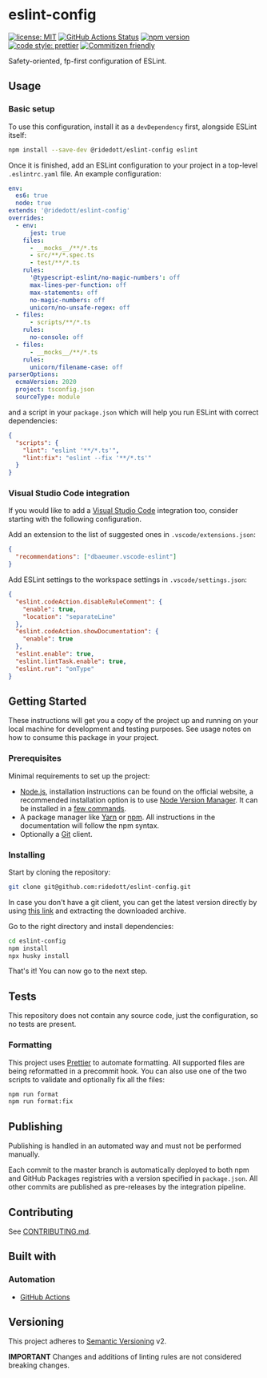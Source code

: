# eslint-config

[![license: MIT](https://img.shields.io/github/license/ridedott/eslint-config)](https://github.com/ridedott/eslint-config/blob/master/LICENSE)
[![GitHub Actions Status](https://github.com/ridedott/eslint-config/workflows/Continuous%20Delivery/badge.svg?branch=master)](https://github.com/ridedott/eslint-config/actions)
[![npm version](https://img.shields.io/npm/v/@ridedott/eslint-config)](https://www.npmjs.com/package/@ridedott/eslint-config)
[![code style: prettier](https://img.shields.io/badge/code_style-prettier-ff69b4.svg)](https://github.com/prettier/prettier)
[![Commitizen friendly](https://img.shields.io/badge/commitizen-friendly-brightgreen.svg)](http://commitizen.github.io/cz-cli/)

Safety-oriented, fp-first configuration of ESLint.

## Usage

### Basic setup

To use this configuration, install it as a `devDependency` first, alongside
ESLint itself:

```bash
npm install --save-dev @ridedott/eslint-config eslint
```

Once it is finished, add an ESLint configuration to your project in a top-level
`.eslintrc.yaml` file. An example configuration:

```yaml
env:
  es6: true
  node: true
extends: '@ridedott/eslint-config'
overrides:
  - env:
      jest: true
    files:
      - __mocks__/**/*.ts
      - src/**/*.spec.ts
      - test/**/*.ts
    rules:
      '@typescript-eslint/no-magic-numbers': off
      max-lines-per-function: off
      max-statements: off
      no-magic-numbers: off
      unicorn/no-unsafe-regex: off
  - files:
      - scripts/**/*.ts
    rules:
      no-console: off
  - files:
      - __mocks__/**/*.ts
    rules:
      unicorn/filename-case: off
parserOptions:
  ecmaVersion: 2020
  project: tsconfig.json
  sourceType: module
```

and a script in your `package.json` which will help you run ESLint with correct
dependencies:

```json
{
  "scripts": {
    "lint": "eslint '**/*.ts'",
    "lint:fix": "eslint --fix '**/*.ts'"
  }
}
```

### Visual Studio Code integration

If you would like to add a [Visual Studio Code](https://code.visualstudio.com)
integration too, consider starting with the following configuration.

Add an extension to the list of suggested ones in `.vscode/extensions.json`:

```json
{
  "recommendations": ["dbaeumer.vscode-eslint"]
}
```

Add ESLint settings to the workspace settings in `.vscode/settings.json`:

```json
{
  "eslint.codeAction.disableRuleComment": {
    "enable": true,
    "location": "separateLine"
  },
  "eslint.codeAction.showDocumentation": {
    "enable": true
  },
  "eslint.enable": true,
  "eslint.lintTask.enable": true,
  "eslint.run": "onType"
}
```

## Getting Started

These instructions will get you a copy of the project up and running on your
local machine for development and testing purposes. See usage notes on how to
consume this package in your project.

### Prerequisites

Minimal requirements to set up the project:

- [Node.js](https://nodejs.org/en), installation instructions can be found on
  the official website, a recommended installation option is to use
  [Node Version Manager](https://github.com/creationix/nvm#readme). It can be
  installed in a
  [few commands](https://nodejs.org/en/download/package-manager/#nvm).
- A package manager like [Yarn](https://yarnpkg.com) or
  [npm](https://www.npmjs.com). All instructions in the documentation will
  follow the npm syntax.
- Optionally a [Git](https://git-scm.com) client.

### Installing

Start by cloning the repository:

```bash
git clone git@github.com:ridedott/eslint-config.git
```

In case you don't have a git client, you can get the latest version directly by
using [this link](https://github.com/ridedott/eslint-config/archive/master.zip)
and extracting the downloaded archive.

Go to the right directory and install dependencies:

```bash
cd eslint-config
npm install
npx husky install
```

That's it! You can now go to the next step.

## Tests

This repository does not contain any source code, just the configuration, so no
tests are present.

### Formatting

This project uses [Prettier](https://prettier.io) to automate formatting. All
supported files are being reformatted in a precommit hook. You can also use one
of the two scripts to validate and optionally fix all the files:

```bash
npm run format
npm run format:fix
```

## Publishing

Publishing is handled in an automated way and must not be performed manually.

Each commit to the master branch is automatically deployed to both npm and
GitHub Packages registries with a version specified in `package.json`. All other
commits are published as pre-releases by the integration pipeline.

## Contributing

See [CONTRIBUTING.md](./CONTRIBUTING.md).

## Built with

### Automation

- [GitHub Actions](https://github.com/features/actions/)

## Versioning

This project adheres to [Semantic Versioning](http://semver.org) v2.

**IMPORTANT** Changes and additions of linting rules are not considered breaking
changes.
